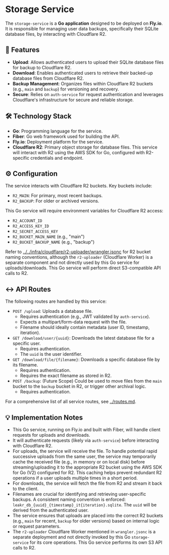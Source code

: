 # Storage Service

The `storage-service` is a **Go application** designed to be deployed on **Fly.io**. It is responsible for managing user data backups, specifically their SQLite database files, by interacting with Cloudflare R2.

## 🚀 Features

- **Upload**: Allows authenticated users to upload their SQLite database files for backup to Cloudflare R2.
- **Download**: Enables authenticated users to retrieve their backed-up database files from Cloudflare R2.
- **Backup Management**: Organizes files within Cloudflare R2 buckets (e.g., `main` and `backup`) for versioning and recovery.
- **Secure**: Relies on `auth-service` for request authentication and leverages Cloudflare's infrastructure for secure and reliable storage.

## 🛠️ Technology Stack

- **Go**: Programming language for the service.
- **Fiber**: Go web framework used for building the API.
- **Fly.io**: Deployment platform for the service.
- **Cloudflare R2**: Primary object storage for database files. This service will interact with R2 using the AWS SDK for Go, configured with R2-specific credentials and endpoint.

## ⚙️ Configuration

The service interacts with Cloudflare R2 buckets. Key buckets include:

- `R2_MAIN`: For primary, most recent backups.
- `R2_BACKUP`: For older or archived versions.

This Go service will require environment variables for Cloudflare R2 access:

- `R2_ACCOUNT_ID`
- `R2_ACCESS_KEY_ID`
- `R2_SECRET_ACCESS_KEY`
- `R2_BUCKET_MAIN_NAME` (e.g., "main")
- `R2_BUCKET_BACKUP_NAME` (e.g., "backup")

Refer to [../../infra/cloudflare/r2-uploader/wrangler.jsonc](../../infra/cloudflare/r2-uploader/wrangler.jsonc) for R2 bucket naming conventions, although the `r2-uploader` (Cloudflare Worker) is a separate component and not directly used by this Go service for uploads/downloads. This Go service will perform direct S3-compatible API calls to R2.

## ↔️ API Routes

The following routes are handled by this service:

- `POST /upload`: Uploads a database file.
  - Requires authentication (e.g., JWT validated by `auth-service`).
  - Expects a multipart/form-data request with the file.
  - Filename should ideally contain metadata (user ID, timestamp, iteration).
- `GET /download/user/{uuid}`: Downloads the latest database file for a specific user.
  - Requires authentication.
  - The `uuid` is the user identifier.
- `GET /download/file/{filename}`: Downloads a specific database file by its filename.
  - Requires authentication.
  - Requires the exact filename as stored in R2.
- `POST /backup`: (Future Scope) Could be used to move files from the `main` bucket to the `backup` bucket in R2, or trigger other archival logic.
  - Requires authentication.

For a comprehensive list of all service routes, see [../routes.md](../routes.md).

## 💡 Implementation Notes

- This Go service, running on Fly.io and built with Fiber, will handle client requests for uploads and downloads.
- It will authenticate requests (likely via `auth-service`) before interacting with Cloudflare R2.
- For uploads, the service will receive the file. To handle potential rapid successive uploads from the same user, the service may temporarily cache the received file (e.g., in memory or on local disk) before streaming/uploading it to the appropriate R2 bucket using the AWS SDK for Go (V2) configured for R2. This caching helps prevent redundant R2 operations if a user uploads multiple times in a short period.
- For downloads, the service will fetch the file from R2 and stream it back to the client.
- Filenames are crucial for identifying and retrieving user-specific backups. A consistent naming convention is enforced: `leakr_db_{uuid}_{timestamp}_it{iteration}.sqlite`. The `uuid` will be derived from the authenticated user.
- The service ensures that uploads are placed into the correct R2 buckets (e.g., `main` for recent, `backup` for older versions) based on internal logic or request parameters.
- The `r2-uploader` Cloudflare Worker mentioned in `wrangler.jsonc` is a separate deployment and not directly invoked by this Go `storage-service` for its core operations. This Go service performs its own S3 API calls to R2.
